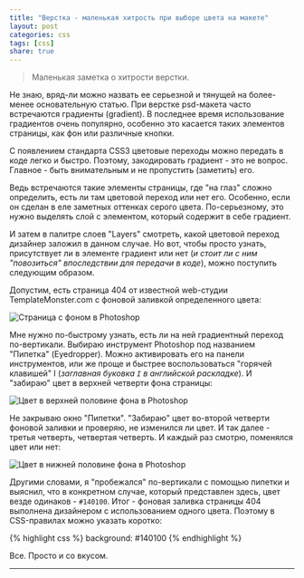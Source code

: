 ```yaml
---
title: "Верстка - маленькая хитрость при выборе цвета на макете"
layout: post
categories: css
tags: [css]
share: true
---
```


> Маленькая заметка о хитрости верстки.

Не знаю, вряд-ли можно назвать ее серьезной и тянущей на более-менее основательную статью. При верстке psd-макета часто встречаются градиенты (gradient). В последнее время использование градиентов очень популярно, особенно это касается таких элементов страницы, как фон или различные кнопки.

С появлением стандарта CSS3 цветовые переходы можно передать в коде легко и быстро. Поэтому, закодировать градиент - это не вопрос. Главное - быть внимательным и не пропустить (заметить) его.

Ведь встречаются такие элементы страницы, где "на глаз" сложно определить, есть ли там цветовой переход или нет его. Особенно, если он сделан в еле заметных оттенках серого цвета. По-серьезному, это нужно выделять слой с элементом, который содержит в себе градиент.

И затем в палитре слоев "Layers" смотреть, какой цветовой переход дизайнер заложил в данном случае. Но вот, чтобы просто узнать, присутствует ли в элементе градиент или нет (*и стоит ли с ним "повозиться" впоследствии для передачи в коде*), можно поступить следующим образом.

Допустим, есть страница 404 от известной web-студии TemplateMonster.com с фоновой заливкой определенного цвета:

![Страница с фоном в Photoshop]({{site.url}}/images/uploads/2013/11/eyedropper_404.png)

Мне нужно по-быстрому узнать, есть ли на ней градиентный переход по-вертикали. Выбираю инструмент Photoshop под названием "Пипетка" (Eyedropper). Можно активировать его на панели инструментов, или же проще и быстрее воспользоваться "горячей клавишей" I (*заглавная буковка `I` в английской раскладке*). И "забираю" цвет в верхней четверти фона страницы:

![Цвет в верхней половине фона в Photoshop]({{site.url}}/images/uploads/2013/11/eyedropper_01.png)

Не закрываю окно "Пипетки". "Забираю" цвет во-второй четверти фоновой заливки и проверяю, не изменился ли цвет. И так далее - третья четверть, четвертая четверть. И каждый раз смотрю, поменялся цвет или нет:

![Цвет в нижней половине фона в Photoshop]({{site.url}}/images/uploads/2013/11/eyedropper_02.png)

Другими словами, я "пробежался" по-вертикали с помощью пипетки и выяснил, что в конкретном случае, который представлен здесь, цвет везде одинаков - `#140100`. Итог - фоновая заливка страницы 404 выполнена дизайнером с использованием одного цвета. Поэтому в CSS-правилах можно указать коротко:

{% highlight css %}
background: #140100
{% endhighlight %}

Все. Просто и со вкусом.

---